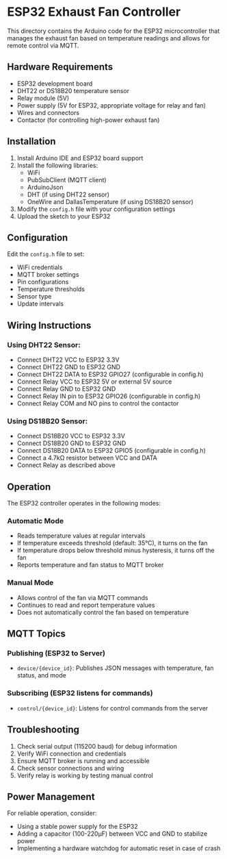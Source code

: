 # ESP32 Exhaust Fan Controller

This directory contains the Arduino code for the ESP32 microcontroller that manages the exhaust fan based on temperature readings and allows for remote control via MQTT.

## Hardware Requirements

- ESP32 development board
- DHT22 or DS18B20 temperature sensor
- Relay module (5V)
- Power supply (5V for ESP32, appropriate voltage for relay and fan)
- Wires and connectors
- Contactor (for controlling high-power exhaust fan)

## Installation

1. Install Arduino IDE and ESP32 board support
2. Install the following libraries:
   - WiFi
   - PubSubClient (MQTT client)
   - ArduinoJson
   - DHT (if using DHT22 sensor)
   - OneWire and DallasTemperature (if using DS18B20 sensor)
3. Modify the `config.h` file with your configuration settings
4. Upload the sketch to your ESP32

## Configuration

Edit the `config.h` file to set:

- WiFi credentials
- MQTT broker settings
- Pin configurations
- Temperature thresholds
- Sensor type
- Update intervals

## Wiring Instructions

### Using DHT22 Sensor:
- Connect DHT22 VCC to ESP32 3.3V
- Connect DHT22 GND to ESP32 GND
- Connect DHT22 DATA to ESP32 GPIO27 (configurable in config.h)
- Connect Relay VCC to ESP32 5V or external 5V source
- Connect Relay GND to ESP32 GND
- Connect Relay IN pin to ESP32 GPIO26 (configurable in config.h)
- Connect Relay COM and NO pins to control the contactor

### Using DS18B20 Sensor:
- Connect DS18B20 VCC to ESP32 3.3V
- Connect DS18B20 GND to ESP32 GND
- Connect DS18B20 DATA to ESP32 GPIO5 (configurable in config.h)
- Connect a 4.7kΩ resistor between VCC and DATA
- Connect Relay as described above

## Operation

The ESP32 controller operates in the following modes:

### Automatic Mode
- Reads temperature values at regular intervals
- If temperature exceeds threshold (default: 35°C), it turns on the fan
- If temperature drops below threshold minus hysteresis, it turns off the fan
- Reports temperature and fan status to MQTT broker

### Manual Mode
- Allows control of the fan via MQTT commands
- Continues to read and report temperature values
- Does not automatically control the fan based on temperature

## MQTT Topics

### Publishing (ESP32 to Server)
- `device/{device_id}`: Publishes JSON messages with temperature, fan status, and mode

### Subscribing (ESP32 listens for commands)
- `control/{device_id}`: Listens for control commands from the server

## Troubleshooting

1. Check serial output (115200 baud) for debug information
2. Verify WiFi connection and credentials
3. Ensure MQTT broker is running and accessible
4. Check sensor connections and wiring
5. Verify relay is working by testing manual control

## Power Management

For reliable operation, consider:
- Using a stable power supply for the ESP32
- Adding a capacitor (100-220μF) between VCC and GND to stabilize power
- Implementing a hardware watchdog for automatic reset in case of crash